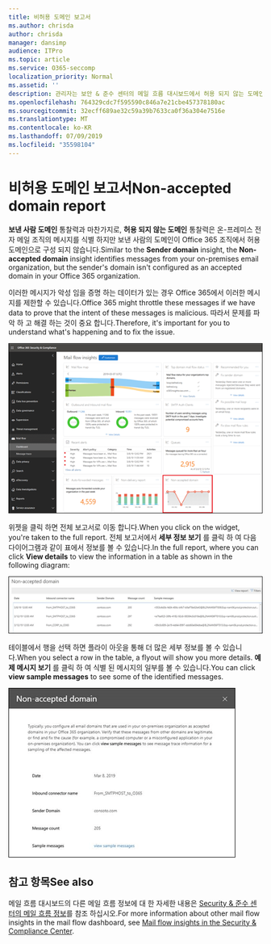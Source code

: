 ```yaml
---
title: 비허용 도메인 보고서
ms.author: chrisda
author: chrisda
manager: dansimp
audience: ITPro
ms.topic: article
ms.service: O365-seccomp
localization_priority: Normal
ms.assetid: ''
description: 관리자는 보안 & 준수 센터의 메일 흐름 대시보드에서 허용 되지 않는 도메인 보고서에 대 한 정보를 확인할 수 있습니다.
ms.openlocfilehash: 764329cdc7f595590c846a7e21cbe457378180ac
ms.sourcegitcommit: 32ecff689ae32c59a39b7633ca0f36a304e7516e
ms.translationtype: MT
ms.contentlocale: ko-KR
ms.lasthandoff: 07/09/2019
ms.locfileid: "35598104"
---
```

# <a name="non-accepted-domain-report"></a><span data-ttu-id="80786-103">비허용 도메인 보고서</span><span class="sxs-lookup"><span data-stu-id="80786-103">Non-accepted domain report</span></span>

<span data-ttu-id="80786-104">**보낸 사람 도메인** 통찰력과 마찬가지로, **허용 되지 않는 도메인** 통찰력은 온-프레미스 전자 메일 조직의 메시지를 식별 하지만 보낸 사람의 도메인이 Office 365 조직에서 허용 도메인으로 구성 되지 않습니다.</span><span class="sxs-lookup"><span data-stu-id="80786-104">Similar to the **Sender domain** insight, the **Non-accepted domain** insight identifies messages from your on-premises email organization, but the sender's domain isn't configured as an accepted domain in your Office 365 organization.</span></span>

<span data-ttu-id="80786-105">이러한 메시지가 악성 임을 증명 하는 데이터가 있는 경우 Office 365에서 이러한 메시지를 제한할 수 있습니다.</span><span class="sxs-lookup"><span data-stu-id="80786-105">Office 365 might throttle these messages if we have data to prove that the intent of these messages is malicious.</span></span> <span data-ttu-id="80786-106">따라서 문제를 파악 하 고 해결 하는 것이 중요 합니다.</span><span class="sxs-lookup"><span data-stu-id="80786-106">Therefore, it's important for you to understand what's happening and to fix the issue.</span></span>

![보안 & 준수 센터의 메일 흐름 대시보드에 허용 되지 않는 도메인 보고서가 있습니다.](media/non-accepted-domain-report-selected.png)

<span data-ttu-id="80786-108">위젯을 클릭 하면 전체 보고서로 이동 합니다.</span><span class="sxs-lookup"><span data-stu-id="80786-108">When you click on the widget, you're taken to the full report.</span></span> <span data-ttu-id="80786-109">전체 보고서에서 **세부 정보 보기** 를 클릭 하 여 다음 다이어그램과 같이 표에서 정보를 볼 수 있습니다.</span><span class="sxs-lookup"><span data-stu-id="80786-109">In the full report, where you can click **View details** to view the information in a table as shown in the following diagram:</span></span>

![허용 되지 않는 도메인 보고서의 정보 테이블 보기](media/non-accepted-domain-report-view-details.png)

<span data-ttu-id="80786-111">테이블에서 행을 선택 하면 플라이 아웃을 통해 더 많은 세부 정보를 볼 수 있습니다.</span><span class="sxs-lookup"><span data-stu-id="80786-111">When you select a row in the table, a flyout will show you more details.</span></span> <span data-ttu-id="80786-112">**예제 메시지 보기** 를 클릭 하 여 식별 된 메시지의 일부를 볼 수 있습니다.</span><span class="sxs-lookup"><span data-stu-id="80786-112">You can click **view sample messages** to see some of the identified messages.</span></span>

![허용 되지 않는 도메인 보고서의 세부 정보 테이블에서 행 선택](media/non-accepted-domain-report-select-row-in-table.png)

## <a name="see-also"></a><span data-ttu-id="80786-114">참고 항목</span><span class="sxs-lookup"><span data-stu-id="80786-114">See also</span></span>

<span data-ttu-id="80786-115">메일 흐름 대시보드의 다른 메일 흐름 정보에 대 한 자세한 내용은 [Security & 준수 센터의 메일 흐름 정보](mail-flow-insights-v2.md)를 참조 하십시오.</span><span class="sxs-lookup"><span data-stu-id="80786-115">For more information about other mail flow insights in the mail flow dashboard, see [Mail flow insights in the Security & Compliance Center](mail-flow-insights-v2.md).</span></span>
